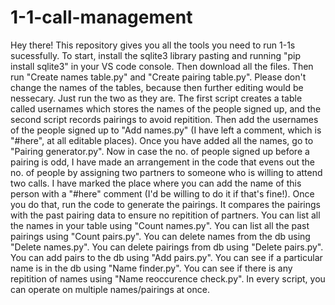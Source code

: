 # 1-1-call-management
Hey there! This repository gives you all the tools you need to run 1-1s sucessfully.
To start, install the sqlite3 library pasting and running "pip install sqlite3" in your VS code console.
Then download all the files.
Then run "Create names table.py" and "Create pairing table.py". Please don't change the names of the tables, because then further editing would be nessecary. Just run the two as they are. The first script creates a table called usernames which stores the names of the people signed up, and the second script records pairings to avoid repitition. 
Then add the usernames of the people signed up to "Add names.py" (I have left a comment, which is "#here", at all editable places).
Once you have added all the names, go to "Pairing generator.py". Now in case the no. of people signed up before a pairing is odd, I have made an arrangement in the code that evens out the no. of people by assigning two partners to someone who is willing to attend two calls. I have marked the place where you can add the name of this person with a "#here" comment (I'd be willing to do it if that's fine!). Once you do that, run the code to generate the pairings. It compares the pairings with the past pairing data to ensure no repitition of partners.
You can list all the names in your table using "Count names.py".
You can list all the past pairings using "Count pairs.py".
You can delete names from the db using "Delete names.py".
You can delete pairings from db using "Delete pairs.py".
You can add pairs to the db using "Add pairs.py".
You can see if a particular name is in the db using "Name finder.py".
You can see if there is any repitition of names using "Name reoccurence check.py".
In every script, you can operate on multiple names/pairings at once.
